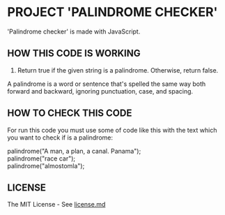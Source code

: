 # PROJECT 'PALINDROME CHECKER'

'Palindrome checker' is made with JavaScript.


## HOW THIS CODE IS WORKING

1. Return true if the given string is a palindrome. Otherwise, return false.

A palindrome is a word or sentence that's spelled the same way both forward and backward, ignoring punctuation, case, and spacing.

## HOW TO CHECK THIS CODE

For run this code you must use some of code like this with the text which you want to check if is a palindrome:

palindrome("A man, a plan, a canal. Panama");<br/>
palindrome("race car");<br/>
palindrome("almostomla");<br/>

## LICENSE
The MIT License - See [license.md](https://github.com/hajczek/palindrome_checker/blob/master/license/License.md)
